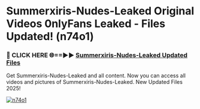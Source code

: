# Summerxiris-Nudes-Leaked Original Videos 0nlyFans Leaked - Files Updated! (n74o1)

<h3>🔴 CLICK HERE 🌐==►► <a href="https://tinyurl.com/4mcuefdz" rel="nofollow">Summerxiris-Nudes-Leaked Updated Files</a></h3>

Get Summerxiris-Nudes-Leaked and all content. Now you can access all videos and pictures of Summerxiris-Nudes-Leaked. New Updated Files 2025!

[![n74o1](https://i.imgur.com/StAQSOY.gif)](https://tinyurl.com/4mcuefdz)
